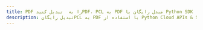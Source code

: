 ---title: PDF را به  تبدیل کنیدPDF، PCL به PDF مبدل رایگان یا Python SDKdescription: تبدیل رایگانPCL به PDF با استفاده از Python Cloud APIs & SDK همچنین اسناد PDF را در Cloud ایجاد، ویرایش و رندر کنید.---